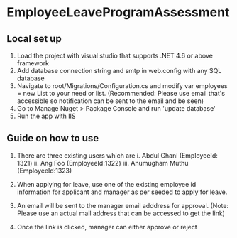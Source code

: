 # EmployeeLeaveProgramAssessment

## Local set up
1. Load the project with visual studio that supports .NET 4.6 or above framework
2. Add database connection string and smtp in web.config with any SQL database
3. Navigate to root/Migrations/Configuration.cs and modify var employees = new List<Employee> to your need or list. (Recommended: Please use email that's accessible so notification can be sent to the email and be seen)
4. Go to Manage Nuget > Package Console and run 'update database'
5. Run the app with IIS

## Guide on how to use
1. There are three existing users which are
    i. Abdul Ghani (EmployeeId: 1321)
    ii. Ang Foo (EmployeeId:1322)
    iii. Anumugham Muthu (EmployeeId:1323)

2. When applying for leave, use one of the existing employee id information for applicant and manager as per seeded to apply for leave.
3. An email will be sent to the manager email adddress for approval. (Note: Please use an actual mail address that can be accessed to get the link)
4. Once the link is clicked, manager can either approve or reject